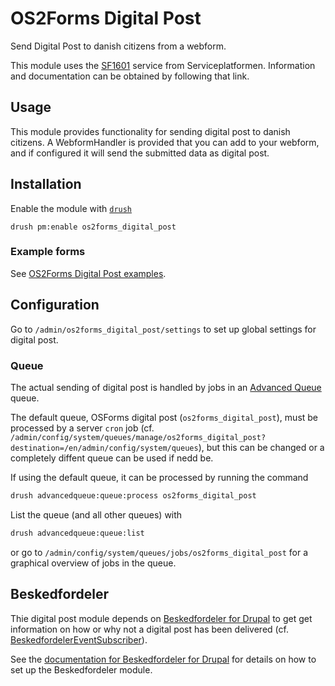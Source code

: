 # OS2Forms Digital Post

Send Digital Post to danish citizens from a webform.

This module uses the
[SF1601](https://digitaliseringskataloget.dk/integration/sf1601) service from
Serviceplatformen. Information and documentation can be obtained by following
that link.

## Usage

This module provides functionality for sending digital post to danish citizens.
A WebformHandler is provided that you can add to your webform, and if configured
it will send the submitted data as digital post.

## Installation

Enable the module with [`drush`](https://drush.org/)

```shell
drush pm:enable os2forms_digital_post
```

### Example forms

See [OS2Forms Digital Post
examples](modules/os2forms_digital_post_examples/README.md).

## Configuration

Go to `/admin/os2forms_digital_post/settings` to set up global settings for
digital post.

### Queue

The actual sending of digital post is handled by jobs in an [Advanced
Queue](https://www.drupal.org/project/advancedqueue) queue.

The default queue, OSForms digital post (`os2forms_digital_post`), must be
processed by a server `cron` job (cf.
`/admin/config/system/queues/manage/os2forms_digital_post?destination=/en/admin/config/system/queues`),
but this can be changed or a completely diffent queue can be used if nedd be.

If using the default queue, it can be processed by running the command

```sh
drush advancedqueue:queue:process os2forms_digital_post
```

List the queue (and all other queues) with

```sh
drush advancedqueue:queue:list
```

or go to `/admin/config/system/queues/jobs/os2forms_digital_post` for a
graphical overview of jobs in the queue.

## Beskedfordeler

Thie digital post module depends on [Beskedfordeler for
Drupal](https://github.com/itk-dev/beskedfordeler-drupalon) to get get
information on how or why not a digital post has been delivered (cf.
[BeskedfordelerEventSubscriber](src/EventSubscriber/BeskedfordelerEventSubscriber.php)).

See the [documentation for Beskedfordeler for
Drupal](https://github.com/itk-dev/beskedfordeler-drupal#beskedfordeler) for
details on how to set up the Beskedfordeler module.
